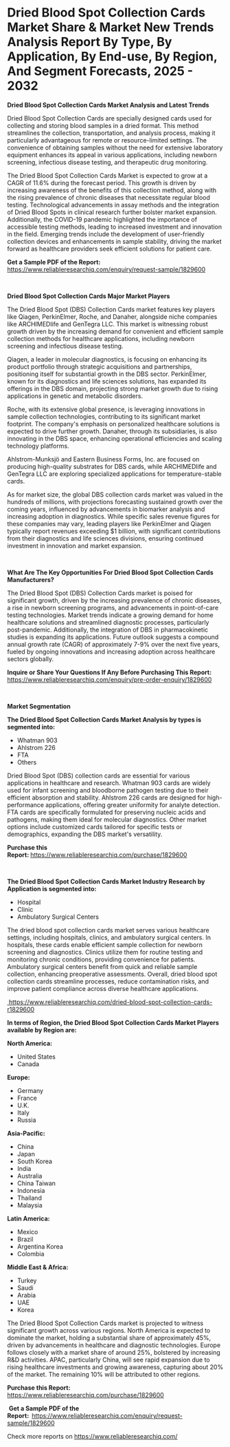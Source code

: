<p><h1>Dried Blood Spot Collection Cards Market Share & Market New Trends Analysis Report By Type, By Application, By End-use, By Region, And Segment Forecasts, 2025 - 2032</h1></p><p><strong>Dried Blood Spot Collection Cards Market Analysis and Latest Trends</strong></p>
<p><p>Dried Blood Spot Collection Cards are specially designed cards used for collecting and storing blood samples in a dried format. This method streamlines the collection, transportation, and analysis process, making it particularly advantageous for remote or resource-limited settings. The convenience of obtaining samples without the need for extensive laboratory equipment enhances its appeal in various applications, including newborn screening, infectious disease testing, and therapeutic drug monitoring.</p><p>The Dried Blood Spot Collection Cards Market is expected to grow at a CAGR of 11.6% during the forecast period. This growth is driven by increasing awareness of the benefits of this collection method, along with the rising prevalence of chronic diseases that necessitate regular blood testing. Technological advancements in assay methods and the integration of Dried Blood Spots in clinical research further bolster market expansion. Additionally, the COVID-19 pandemic highlighted the importance of accessible testing methods, leading to increased investment and innovation in the field. Emerging trends include the development of user-friendly collection devices and enhancements in sample stability, driving the market forward as healthcare providers seek efficient solutions for patient care.</p></p>
<p><strong>Get a Sample PDF of the Report:&nbsp;</strong> <a href="https://www.reliableresearchiq.com/enquiry/request-sample/1829600?utm_campaign=3080&utm_medium=2&utm_source=Github&utm_content=ia&utm_term=03032025&utm_id=dried-blood-spot-collection-cards">https://www.reliableresearchiq.com/enquiry/request-sample/1829600</a></p>
<p>&nbsp;</p>
<p><strong>Dried Blood Spot Collection Cards Major Market Players</strong></p>
<p><p>The Dried Blood Spot (DBS) Collection Cards market features key players like Qiagen, PerkinElmer, Roche, and Danaher, alongside niche companies like ARCHIMEDlife and GenTegra LLC. This market is witnessing robust growth driven by the increasing demand for convenient and efficient sample collection methods for healthcare applications, including newborn screening and infectious disease testing.</p><p>Qiagen, a leader in molecular diagnostics, is focusing on enhancing its product portfolio through strategic acquisitions and partnerships, positioning itself for substantial growth in the DBS sector. PerkinElmer, known for its diagnostics and life sciences solutions, has expanded its offerings in the DBS domain, projecting strong market growth due to rising applications in genetic and metabolic disorders.</p><p>Roche, with its extensive global presence, is leveraging innovations in sample collection technologies, contributing to its significant market footprint. The company's emphasis on personalized healthcare solutions is expected to drive further growth. Danaher, through its subsidiaries, is also innovating in the DBS space, enhancing operational efficiencies and scaling technology platforms.</p><p>Ahlstrom-Munksjö and Eastern Business Forms, Inc. are focused on producing high-quality substrates for DBS cards, while ARCHIMEDlife and GenTegra LLC are exploring specialized applications for temperature-stable cards.</p><p>As for market size, the global DBS collection cards market was valued in the hundreds of millions, with projections forecasting sustained growth over the coming years, influenced by advancements in biomarker analysis and increasing adoption in diagnostics. While specific sales revenue figures for these companies may vary, leading players like PerkinElmer and Qiagen typically report revenues exceeding $1 billion, with significant contributions from their diagnostics and life sciences divisions, ensuring continued investment in innovation and market expansion.</p></p>
<p>&nbsp;</p>
<p><strong>What Are The Key Opportunities For Dried Blood Spot Collection Cards Manufacturers?</strong></p>
<p><p>The Dried Blood Spot (DBS) Collection Cards market is poised for significant growth, driven by the increasing prevalence of chronic diseases, a rise in newborn screening programs, and advancements in point-of-care testing technologies. Market trends indicate a growing demand for home healthcare solutions and streamlined diagnostic processes, particularly post-pandemic. Additionally, the integration of DBS in pharmacokinetic studies is expanding its applications. Future outlook suggests a compound annual growth rate (CAGR) of approximately 7-9% over the next five years, fueled by ongoing innovations and increasing adoption across healthcare sectors globally.</p></p>
<p><strong>Inquire or Share Your Questions If Any Before Purchasing This Report:</strong> <a href="https://www.reliableresearchiq.com/enquiry/pre-order-enquiry/1829600?utm_campaign=3080&utm_medium=2&utm_source=Github&utm_content=ia&utm_term=03032025&utm_id=dried-blood-spot-collection-cards">https://www.reliableresearchiq.com/enquiry/pre-order-enquiry/1829600</a></p>
<p>&nbsp;</p>
<p><strong>Market Segmentation</strong></p>
<p><strong>The Dried Blood Spot Collection Cards Market Analysis by types is segmented into:</strong></p>
<p><ul><li>Whatman 903</li><li>Ahlstrom 226</li><li>FTA</li><li>Others</li></ul></p>
<p><p>Dried Blood Spot (DBS) collection cards are essential for various applications in healthcare and research. Whatman 903 cards are widely used for infant screening and bloodborne pathogen testing due to their efficient absorption and stability. Ahlstrom 226 cards are designed for high-performance applications, offering greater uniformity for analyte detection. FTA cards are specifically formulated for preserving nucleic acids and pathogens, making them ideal for molecular diagnostics. Other market options include customized cards tailored for specific tests or demographics, expanding the DBS market's versatility.</p></p>
<p><strong>Purchase this Report:&nbsp;</strong><a href="https://www.reliableresearchiq.com/purchase/1829600?utm_campaign=3080&utm_medium=2&utm_source=Github&utm_content=ia&utm_term=03032025&utm_id=dried-blood-spot-collection-cards">https://www.reliableresearchiq.com/purchase/1829600</a></p>
<p>&nbsp;</p>
<p><strong>The Dried Blood Spot Collection Cards Market Industry Research by Application is segmented into:</strong></p>
<p><ul><li>Hospital</li><li>Clinic</li><li>Ambulatory Surgical Centers</li></ul></p>
<p><p>The dried blood spot collection cards market serves various healthcare settings, including hospitals, clinics, and ambulatory surgical centers. In hospitals, these cards enable efficient sample collection for newborn screening and diagnostics. Clinics utilize them for routine testing and monitoring chronic conditions, providing convenience for patients. Ambulatory surgical centers benefit from quick and reliable sample collection, enhancing preoperative assessments. Overall, dried blood spot collection cards streamline processes, reduce contamination risks, and improve patient compliance across diverse healthcare applications.</p></p>
<p><a href="https://www.reliableresearchiq.com/dried-blood-spot-collection-cards-r1829600?utm_campaign=3080&utm_medium=2&utm_source=Github&utm_content=ia&utm_term=03032025&utm_id=dried-blood-spot-collection-cards">&nbsp;https://www.reliableresearchiq.com/dried-blood-spot-collection-cards-r1829600</a></p>
<p><strong>In terms of Region, the Dried Blood Spot Collection Cards Market Players available by Region are:</strong></p>
<p>
    <p> <strong> North America: </strong>
        <ul>
            <li>United States</li>
            <li>Canada</li>
        </ul>
        </p> 
    <p> <strong> Europe: </strong>
        <ul>
            <li>Germany</li>
            <li>France</li>
            <li>U.K.</li>
            <li>Italy</li>
            <li>Russia</li>
        </ul>
        </p> 
    <p> <strong> Asia-Pacific: </strong>
        <ul>
            <li>China</li>
            <li>Japan</li>
            <li>South Korea</li>
            <li>India</li>
            <li>Australia</li>
            <li>China Taiwan</li>
            <li>Indonesia</li>
            <li>Thailand</li>
            <li>Malaysia</li>
        </ul>
        </p> 
    <p> <strong> Latin America: </strong>
        <ul>
            <li>Mexico</li>
            <li>Brazil</li>
            <li>Argentina Korea</li>
            <li>Colombia</li>
        </ul>
        </p> 
    <p> <strong> Middle East & Africa: </strong>
        <ul>
            <li>Turkey</li>
            <li>Saudi</li>
            <li>Arabia</li>
            <li>UAE</li>
            <li>Korea</li>
        </ul>
    </p>
    </p>
<p><p>The Dried Blood Spot Collection Cards market is projected to witness significant growth across various regions. North America is expected to dominate the market, holding a substantial share of approximately 45%, driven by advancements in healthcare and diagnostic technologies. Europe follows closely with a market share of around 25%, bolstered by increasing R&D activities. APAC, particularly China, will see rapid expansion due to rising healthcare investments and growing awareness, capturing about 20% of the market. The remaining 10% will be attributed to other regions.</p></p>
<p><strong>Purchase this Report: </strong><a href="https://www.reliableresearchiq.com/purchase/1829600?utm_campaign=3080&utm_medium=2&utm_source=Github&utm_content=ia&utm_term=03032025&utm_id=dried-blood-spot-collection-cards">https://www.reliableresearchiq.com/purchase/1829600</a></p>
<p>&nbsp;<strong>Get a Sample PDF of the Report:&nbsp;&nbsp;</strong><a href="https://www.reliableresearchiq.com/enquiry/request-sample/1829600?utm_campaign=3080&utm_medium=2&utm_source=Github&utm_content=ia&utm_term=03032025&utm_id=dried-blood-spot-collection-cards">https://www.reliableresearchiq.com/enquiry/request-sample/1829600</a></p>
<p><strong></strong></p>
<p>Check more reports on <a href="https://www.reliableresearchiq.com/?utm_campaign=3080&utm_medium=2&utm_source=Github&utm_content=ia&utm_term=03032025&utm_id=dried-blood-spot-collection-cards">https://www.reliableresearchiq.com/</a></p>